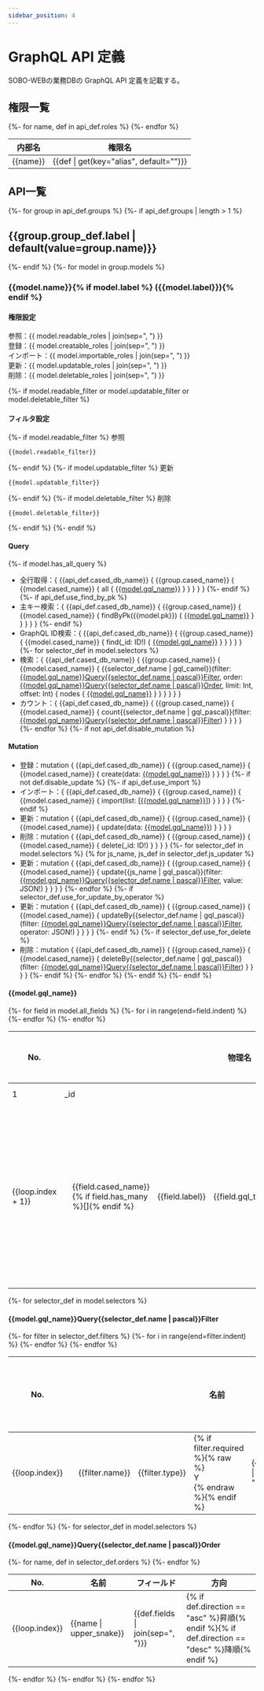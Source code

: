 ```yaml
---
sidebar_position: 4
---
```

# GraphQL API 定義
SOBO-WEBの業務DBの GraphQL API 定義を記載する。

## 権限一覧
<table>
    <thead>
        <tr>
            <th class="name">内部名</th>
            <th class="name">権限名</th>
        </tr>
    </thead>
    {%- for name, def in api_def.roles %}
    <tr>
        <td class="name">{{name}}</td>
        <td class="name">{{def | get(key="alias", default="")}}</td>
    </tr>
    {%- endfor %}
</table>

## API一覧
{%- for group in api_def.groups %}
{%- if api_def.groups | length > 1 %}

## {{group.group_def.label | default(value=group.name)}}
{%- endif %}
{%- for model in group.models %}

### {{model.name}}{% if model.label %} ({{model.label}}){% endif %}

#### 権限設定
参照：{{ model.readable_roles | join(sep=", ") }}  
登録：{{ model.creatable_roles | join(sep=", ") }}  
インポート：{{ model.importable_roles | join(sep=", ") }}  
更新：{{ model.updatable_roles | join(sep=", ") }}  
削除：{{ model.deletable_roles | join(sep=", ") }}  

{%- if model.readable_filter or model.updatable_filter or model.deletable_filter %}

#### フィルタ設定
{%- if model.readable_filter %}
参照
```
{{model.readable_filter}}
```  
{%- endif %}
{%- if model.updatable_filter %}
更新
```
{{model.updatable_filter}}
```  
{%- endif %}
{%- if model.deletable_filter %}
削除
```
{{model.deletable_filter}}
```  
{%- endif %}
{%- endif %}

#### Query
{%- if model.has_all_query %}
* 全行取得：{ {{api_def.cased_db_name}} { {{group.cased_name}} { {{model.cased_name}} { all { <a href="#{{model.gql_name | lower}}">{{model.gql_name}}</a> } } } } }
{%- endif %}
{%- if api_def.use_find_by_pk %}
* 主キー検索：{ {{api_def.cased_db_name}} { {{group.cased_name}} { {{model.cased_name}} { findByPk({{model.pk}}) { <a href="#{{model.gql_name | lower}}">{{model.gql_name}}</a> } } } } }
{%- endif %}
* GraphQL ID検索：{ {{api_def.cased_db_name}} { {{group.cased_name}} { {{model.cased_name}} { find(_id: ID!) { <a href="#{{model.gql_name | lower}}">{{model.gql_name}}</a> } } } } }
{%- for selector_def in model.selectors %}
* 検索：{ {{api_def.cased_db_name}} { {{group.cased_name}} { {{model.cased_name}} { {{selector_def.name | gql_camel}}(filter: <a href="#{{model.gql_name | lower}}query{{selector_def.name | lower}}filter">{{model.gql_name}}Query{{selector_def.name | pascal}}Filter</a>, order: <a href="#{{model.gql_name | lower}}query{{selector_def.name | lower}}order">{{model.gql_name}}Query{{selector_def.name | pascal}}Order</a>, limit: Int, offset: Int) { nodes { <a href="#{{model.gql_name | lower}}">{{model.gql_name}}</a> } } } } } }
* カウント：{ {{api_def.cased_db_name}} { {{group.cased_name}} { {{model.cased_name}} { count{{selector_def.name | gql_pascal}}(filter: <a href="#{{model.gql_name | lower}}query{{selector_def.name | lower}}filter">{{model.gql_name}}Query{{selector_def.name | pascal}}Filter</a>) } } } }
{%- endfor %}
{%- if not api_def.disable_mutation %}

#### Mutation
* 登録：mutation { {{api_def.cased_db_name}} { {{group.cased_name}} { {{model.cased_name}} { create(data: <a href="#{{model.gql_name | lower}}">{{model.gql_name}}</a>) } } } }
{%- if not def.disable_update %}
{%- if api_def.use_import %}
* インポート：{ {{api_def.cased_db_name}} { {{group.cased_name}} { {{model.cased_name}} { import(list: [<a href="#{{model.gql_name | lower}}">{{model.gql_name}}</a>]) } } } }
{%- endif %}
* 更新：mutation { {{api_def.cased_db_name}} { {{group.cased_name}} { {{model.cased_name}} { update(data: <a href="#{{model.gql_name | lower}}">{{model.gql_name}}</a>) } } } }
* 削除：mutation { {{api_def.cased_db_name}} { {{group.cased_name}} { {{model.cased_name}} { delete(_id: ID!) } } } }
{%- for selector_def in model.selectors %}
{% for js_name, js_def in selector_def.js_updater %}
* 更新：mutation { {{api_def.cased_db_name}} { {{group.cased_name}} { {{model.cased_name}} { update{{js_name | gql_pascal}}(filter: <a href="#{{model.gql_name | lower}}query{{selector_def.name | lower}}filter">{{model.gql_name}}Query{{selector_def.name | pascal}}Filter</a>, value: JSON!) } } } }
{%- endfor %}
{%- if selector_def.use_for_update_by_operator %}
* 更新：mutation { {{api_def.cased_db_name}} { {{group.cased_name}} { {{model.cased_name}} { updateBy{{selector_def.name | gql_pascal}}(filter: <a href="#{{model.gql_name | lower}}query{{selector_def.name | lower}}filter">{{model.gql_name}}Query{{selector_def.name | pascal}}Filter</a>, operator: JSON!) } } } }
{%- endif %}
{%- if selector_def.use_for_delete %}
* 削除：mutation { {{api_def.cased_db_name}} { {{group.cased_name}} { {{model.cased_name}} { deleteBy{{selector_def.name | gql_pascal}}(filter: <a href="#{{model.gql_name | lower}}query{{selector_def.name | lower}}filter">{{model.gql_name}}Query{{selector_def.name | pascal}}Filter</a>) } } } }
{%- endif %}
{%- endfor %}
{%- endif %}
{%- endif %}

#### {{model.gql_name}}
<table>
    <thead>
        <tr>
            <th class="no narrow">No.</th>
            <th class="name" colspan="100">物理名</th>
            <th class="name">論理名</th>
            <th class="type">データ型</th>
            <th class="null narrow">必須</th>
            <th class="">注記</th>
        </tr>
    </thead>
    <tr>
        <td class="no center">1</td>
        <td class="name" colspan="100">_id</td>
        <td class="name">GraphQL ID</td>
        <td class="type">ID</td>
        <td class="null center"></td>
        <td class=""></td>
    </tr>
    {%- for field in model.all_fields %}
    <tr>
        <td class="no center">{{loop.index + 1}}</td>
        {%- for i in range(end=field.indent) %}
        <td></td>
        {%- endfor %}
        <td class="name" colspan="{{100 - field.indent}}">{{field.cased_name}}{% if field.has_many %}[]{% endif %}</td>
        <td class="name">{{field.label}}</td>
        <td class="type">{{field.gql_type}}</td>
        <td class="null center">{% if field.required %}{% raw %}<div style={{textAlign: 'center'}}>Y</div>{% endraw %}{% endif %}</td>
        <td class="">{% if field.no_update %}参照のみ {% elif field.no_read %}{% if field.disable_update %}登録のみ {%- else %}更新のみ {%- endif %}{%- else %}{% if field.disable_update %}登録後の更新不可 {%- endif %}{% endif %}{% if field.replace %}更新時置換{% endif %} </td>
    </tr>
    {%- endfor %}
</table>
{%- for selector_def in model.selectors %}

#### {{model.gql_name}}Query{{selector_def.name | pascal}}Filter
<table>
    <thead>
        <tr>
            <th class="no narrow">No.</th>
            <th class="name" colspan="100">名前</th>
            <th class="type">タイプ</th>
            <th class="null narrow">必須</th>
            <th class="name">フィールド</th>
            <th class="name">リレーション</th>
        </tr>
    </thead>
    {%- for filter in selector_def.filters %}
    <tr>
        <td class="no center">{{loop.index}}</td>
        {%- for i in range(end=filter.indent) %}
        <td></td>
        {%- endfor %}
        <td class="name" colspan="{{100 - filter.indent}}">{{filter.name}}</td>
        <td class="type">{{filter.type}}</td>
        <td class="null center">{% if filter.required %}{% raw %}<div style={{textAlign: 'center'}}>Y</div>{% endraw %}{% endif %}</td>
        <td class="name">{{filter.fields | join(sep=", ")}}</td>
        <td class="name">{{filter.relation}}</td>
    </tr>
    {%- endfor %}
</table>
{%- endfor %}
{%- for selector_def in model.selectors %}

#### {{model.gql_name}}Query{{selector_def.name | pascal}}Order
<table>
    <thead>
        <tr>
            <th class="no narrow">No.</th>
            <th class="name">名前</th>
            <th class="name">フィールド</th>
            <th class="">方向</th>
        </tr>
    </thead>
    {%- for name, def in selector_def.orders %}
    <tr>
        <td class="no center">{{loop.index}}</td>
        <td class="name">{{name | upper_snake}}</td>
        <td class="name">{{def.fields | join(sep=", ")}}</td>
        <td class="name">{% if def.direction == "asc" %}昇順{% endif %}{% if def.direction == "desc" %}降順{% endif %}</td>
    </tr>
    {%- endfor %}
</table>
{%- endfor %}
{%- endfor %}
{%- endfor %}